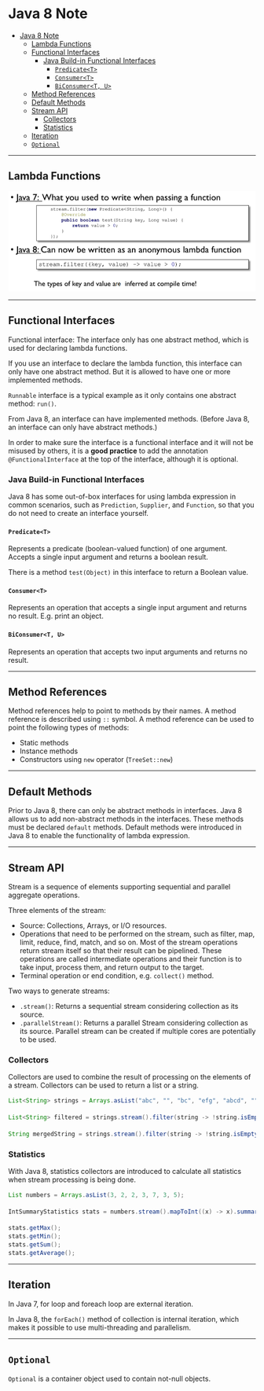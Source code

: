 # Java 8 Note 

- [Java 8 Note](#java-8-note)
	- [Lambda Functions](#lambda-functions)
	- [Functional Interfaces](#functional-interfaces)
		- [Java Build-in Functional Interfaces](#java-build-in-functional-interfaces)
			- [`Predicate<T>`](#predicatet)
			- [`Consumer<T>`](#consumert)
			- [`BiConsumer<T, U>`](#biconsumert-u)
	- [Method References](#method-references)
	- [Default Methods](#default-methods)
	- [Stream API](#stream-api)
		- [Collectors](#collectors)
		- [Statistics](#statistics)
	- [Iteration](#iteration)
	- [`Optional`](#optional)

---

## Lambda Functions

![java-7-vs-8-lambda.png](img/java-7-vs-8-lambda.png)

---

## Functional Interfaces

Functional interface: The interface only has one abstract method, which is used for declaring lambda functions. 

If you use an interface to declare the lambda function, this interface can only have one abstract method. But it is allowed to have one or more implemented methods.  

`Runnable` interface is a typical example as it only contains one abstract method: `run()`.

From Java 8, an interface can have implemented methods. (Before Java 8, an interface can only have abstract methods.)

In order to make sure the interface is a functional interface and it will not be misused by others, it is a **good practice** to add the annotation `@FunctionalInterface` at the top of the interface, although it is optional.

### Java Build-in Functional Interfaces

Java 8 has some out-of-box interfaces for using lambda expression in common scenarios, such as `Prediction`, `Supplier`, and `Function`, so that you do not need to create an interface yourself. 

#### `Predicate<T>`

Represents a predicate (boolean-valued function) of one argument. Accepts a single input argument and returns a boolean result. 

There is a method `test(Object)` in this interface to return a Boolean value.

#### `Consumer<T>`

Represents an operation that accepts a single input argument and returns no result. E.g. print an object. 

#### `BiConsumer<T, U>`	

Represents an operation that accepts two input arguments and returns no result.

---

## Method References 

Method references help to point to methods by their names. A method reference is described using `::` symbol. A method reference can be used to point the following types of methods:

- Static methods
- Instance methods
- Constructors using `new` operator (`TreeSet::new`)

---

## Default Methods

Prior to Java 8, there can only be abstract methods in interfaces. Java 8 allows us to add non-abstract methods in the interfaces. These methods must be declared `default` methods. Default methods were introduced in Java 8 to enable the functionality of lambda expression.

---

## Stream API

Stream is a sequence of elements supporting sequential and parallel aggregate operations. 

Three elements of the stream: 

- Source: Collections, Arrays, or I/O resources. 
- Operations that need to be performed on the stream, such as filter, map, limit, reduce, find, match, and so on. Most of the stream operations return stream itself so that their result can be pipelined. These operations are called intermediate operations and their function is to take input, process them, and return output to the target.
- Terminal operation or end condition, e.g. `collect()` method.

Two ways to generate streams: 

- `.stream()`: Returns a sequential stream considering collection as its source.
- `.parallelStream()`: Returns a parallel Stream considering collection as its source. Parallel stream can be created if multiple cores are potentially to be used. 

### Collectors

Collectors are used to combine the result of processing on the elements of a stream. Collectors can be used to return a list or a string.

```java
List<String> strings = Arrays.asList("abc", "", "bc", "efg", "abcd", "", "jkl");

List<String> filtered = strings.stream().filter(string -> !string.isEmpty()).collect(Collectors.toList());

String mergedString = strings.stream().filter(string -> !string.isEmpty()).collect(Collectors.joining(", "));
```

### Statistics

With Java 8, statistics collectors are introduced to calculate all statistics when stream processing is being done.

```java
List numbers = Arrays.asList(3, 2, 2, 3, 7, 3, 5);

IntSummaryStatistics stats = numbers.stream().mapToInt((x) -> x).summaryStatistics();

stats.getMax();
stats.getMin();
stats.getSum();
stats.getAverage();
```

---

## Iteration 

In Java 7, for loop and foreach loop are external iteration. 

In Java 8, the `forEach()` method of collection is internal iteration, which makes it possible to use multi-threading and parallelism. 

---

## `Optional`

`Optional` is a container object used to contain not-null objects. 

